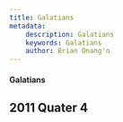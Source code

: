 ```yaml
---
title: Galatians
metadata:
    description: Galatians
    keywords: Galatians
    author: Brian Onang'o
---
```


#### Galatians

## 2011 Quater 4
